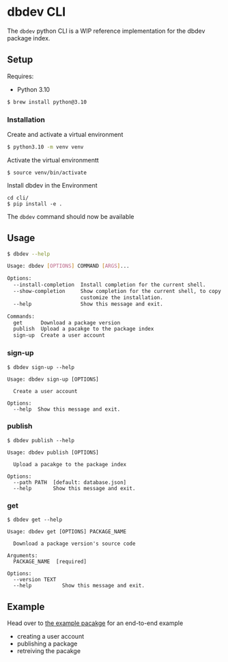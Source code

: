 # dbdev CLI

The `dbdev` python CLI is a WIP reference implementation for the dbdev package index.


## Setup

Requires:

- Python 3.10
```sh
$ brew install python@3.10
```

### Installation

Create and activate a virtual environment
```sh
$ python3.10 -m venv venv
```

Activate the virtual environmentt
```
$ source venv/bin/activate
```

Install dbdev in the Environment
```
cd cli/
$ pip install -e .
```
The `dbdev` command should now be available

## Usage

```sh
$ dbdev --help

Usage: dbdev [OPTIONS] COMMAND [ARGS]...

Options:
  --install-completion  Install completion for the current shell.
  --show-completion     Show completion for the current shell, to copy it or
                        customize the installation.
  --help                Show this message and exit.

Commands:
  get      Download a package version
  publish  Upload a pacakge to the package index
  sign-up  Create a user account
```

### sign-up
```
$ dbdev sign-up --help

Usage: dbdev sign-up [OPTIONS]

  Create a user account

Options:
  --help  Show this message and exit.
```

### publish
```
$ dbdev publish --help

Usage: dbdev publish [OPTIONS]

  Upload a pacakge to the package index

Options:
  --path PATH  [default: database.json]
  --help       Show this message and exit.
```

### get 
```
$ dbdev get --help

Usage: dbdev get [OPTIONS] PACKAGE_NAME

  Download a package version's source code

Arguments:
  PACKAGE_NAME  [required]

Options:
  --version TEXT
  --help          Show this message and exit.
```

## Example

Head over to [the example pacakge](/examples/math) for an end-to-end example 
- creating a user account
- publishing a package
- retreiving the pacakge